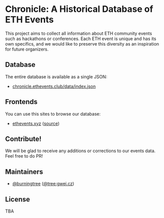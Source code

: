 # Chronicle: A Historical Database of ETH Events

This project aims to collect all information about ETH community events such
as hackathons or conferences. Each ETH event is unique and has its own
specifics, and we would like to preserve this diversity as an inspiration for
future organizers.

## Database

The entire database is available as a single JSON:
- [chronicle.ethevents.club/data/index.json](https://chronicle.ethevents.club/data/index.json)

## Frontends

You can use this sites to browse our database:
- [ethevents.xyz](https://ethevents.xyz/) ([source](https://github.com/ethereumeg/chronicle-astro-fe))

## Contribute!

We will be glad to receive any additions or corrections to our events data. Feel free to do PR!

## Maintainers

- [@burningtree](https://github.com/burningtree) ([@tree:gwei.cz](https://matrix.to/#/@tree:gwei.cz))

## License

TBA
